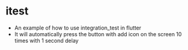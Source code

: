 # itest
- An example of how to use integration_test in flutter
- It will automatically press the button with add icon on the screen 10 times with 1 second delay
